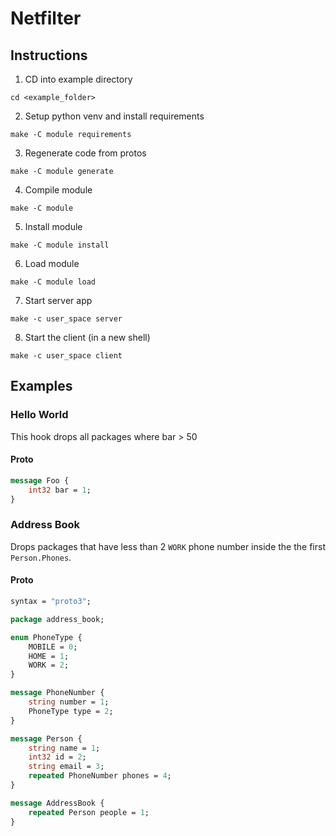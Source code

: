 # Netfilter

## Instructions

1. CD into example directory
```shell
cd <example_folder>
```
2. Setup python venv and install requirements
```shell
make -C module requirements
```
3. Regenerate code from protos
```shell
make -C module generate
```
4. Compile module
```shell
make -C module
```
5. Install module
```shell
make -C module install
```
6. Load module
```shell
make -C module load
```
7. Start server app
```shell
make -c user_space server 
```
8. Start the client (in a new shell)
```shell
make -c user_space client
```

## Examples

### Hello World
This hook drops all packages where bar > 50

#### Proto
```proto
message Foo {
    int32 bar = 1;
}
```


### Address Book
Drops packages that have less than 2 `WORK` phone number inside the the first `Person.Phones`.

#### Proto
```proto
syntax = "proto3";

package address_book;

enum PhoneType {
    MOBILE = 0;
    HOME = 1;
    WORK = 2;
}

message PhoneNumber {
    string number = 1;
    PhoneType type = 2;
}

message Person {
    string name = 1;
    int32 id = 2;
    string email = 3;
    repeated PhoneNumber phones = 4;
}

message AddressBook {
    repeated Person people = 1;
}
```
